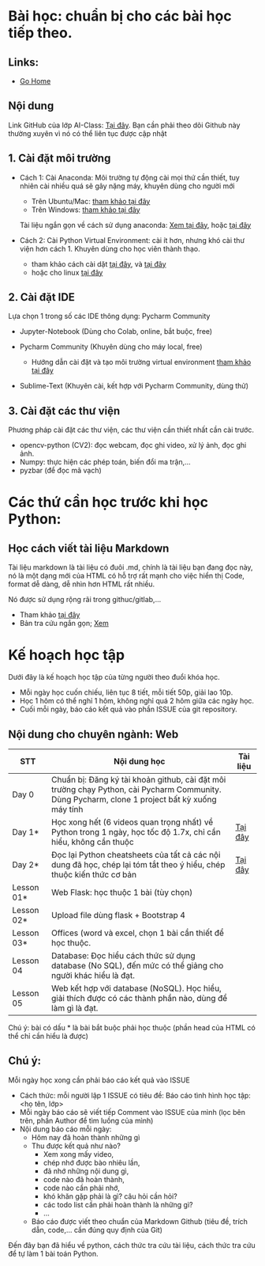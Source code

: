 
# Bài học: chuẩn bị cho các bài học tiếp theo.


## Links:
- [Go Home](https://ntanhfai.github.io/)

## Nội dung
Link GitHub của lớp AI-Class: [Tại đây](https://github.com/ntanhfai/ntanhfai.github.io/tree/main/Web-System-Tools). Bạn cần phải theo dõi Github này thường xuyên vì nó có thể liên tục được cập nhật 

##    1. Cài đặt môi trường
- Cách 1: Cài Anaconda: Môi trường tự động cài mọi thứ cần thiết, tuy nhiên cài nhiều quá sẽ gây nặng máy, khuyên dùng cho người mới
  + Trên Ubuntu/Mac: [tham khảo tại đây](https://www.ikkaro.com/vi/anaconda/)
  + Trên Windows:  [tham khảo tại đây](https://websitehcm.com/cai-dat-thu-vien-keras-trong-anaconda/)

  Tài liệu ngắn gọn về cách sử dụng anaconda: 
   [Xem tại đây](https://docs.conda.io/projects/conda/en/4.6.0/_downloads/52a95608c49671267e40c689e0bc00ca/conda-cheatsheet.pdf), 
   hoặc [tại đây](https://kapeli.com/cheat_sheets/Conda.docset/Contents/Resources/Documents/index)


- Cách 2: Cài Python Virtual Environment: cài ít hơn, nhưng khó cài thư viện hơn cách 1. Khuyên dùng cho học viên thành thạo.
    + tham khảo cách cài dặt [tại đây](https://viblo.asia/p/tao-virtual-environment-va-su-dung-cac-goi-thu-vien-thong-qua-pip-trong-python-Az45bmAVlxY),
      và [tại đây](https://mothergeo-py.readthedocs.io/en/latest/development/how-to/venv-win.html)
    + hoặc cho linux [tại đây](https://www.geeksforgeeks.org/creating-python-virtual-environment-windows-linux/)
  
    
##    2. Cài đặt IDE
  
Lựa chọn 1 trong số các IDE thông dụng: Pycharm Community
- Jupyter-Notebook  (Dùng cho Colab, online, bắt buộc, free)
- Pycharm Community (Khuyên dùng cho máy local, free)
  + Hướng dẫn cài đặt và tạo môi trường virtual environment [tham khảo tại đây](https://www.thegioididong.com/game-app/huong-dan-cai-dat-su-dung-pycharm-lap-trinh-python-1316867)
  

- Sublime-Text      (Khuyên cài, kết hợp với Pycharm Community, dùng thử)
    
##     3. Cài đặt các thư viện
Phương pháp cài đặt các thư viện, các thư viện cần thiết nhất cần cài trước.
- opencv-python (CV2): đọc webcam, đọc ghi video, xử lý ảnh, đọc ghi ảnh.
- Numpy: thực hiện các phép toán, biến đổi ma trận,...
- pyzbar (để đọc mã vạch)


# Các thứ cần học trước khi học Python:

## Học cách viết tài liệu Markdown 
Tài liệu markdown là tài liệu có đuôi .md, chính là tài liệu bạn đang đọc này, 
nó là một dạng mới của HTML có hỗ trợ rất mạnh cho việc hiển thị Code, format dễ dàng, dễ nhìn hơn HTML rất nhiều. 

Nó được sử dụng rộng rãi trong githuc/gitlab,... 
- Tham khảo [tại đây](https://viblo.asia/helps/cach-su-dung-markdown-bxjvZYnwkJZ)
- Bản tra cứu ngắn gọn; [Xem](https://www.markdownguide.org/cheat-sheet/)

# Kế hoạch học tập

Dưới đây là kế hoạch học tập của từng người theo đuổi khóa học. 
- Mỗi ngày học cuốn chiếu, liên tục 8 tiết, mỗi tiết 50p, giải lao 10p.
- Học 1 hôm có thể nghỉ 1 hôm, không nghỉ quá 2 hôm giữa các ngày học.
- Cuối mỗi ngày, báo cáo kết quả vào phần ISSUE của git repository.  

## Nội dung cho chuyên ngành: Web

| STT        | Nội dung học                                                                                                                                   | Tài liệu                                                                                        |
|------------|------------------------------------------------------------------------------------------------------------------------------------------------|-------------------------------------------------------------------------------------------------|
| Day 0      | Chuẩn bị: Đăng ký tài khoản github, cài đặt môi trường chạy Python, cài Pycharm Community. Dùng Pycharm, clone 1 project bất kỳ xuống máy tính |                                                                                                 |
| Day 1*     | Học xong hết (6 videos quan trọng nhất) về Python trong 1 ngày, học tốc độ 1.7x, chỉ cần hiểu, không cần thuộc                                 | [Tại đây](http://aisolutions.vn/ai/dlclass/index.php)                                           |
| Day 2*     | Đọc lại Python cheatsheets của tất cả các nội dung đã học, chép lại tóm tắt theo ý hiểu, chép thuộc kiến thức cơ bản                           | [Tại đây](https://github.com/anh-ai/AI_Libs/blob/main/Data-Books/000%20Python%20cheatsheet.pdf) |
 | Lesson 01* | Web Flask: học thuộc 1 bài (tùy chọn)                                                                                                          |                                                                                                 |
| Lesson 02* | Upload file dùng flask + Bootstrap 4                                                                                                           |                                                                                                 |
| Lesson 03* | Offices (word và excel, chọn 1 bài cần thiết để học thuộc.                                                                                     |                                                                                                 |
| Lesson 04  | Database: Đọc hiểu cách thức sử dụng database (No SQL), đến mức có thể giảng cho người khác hiểu là đạt.                                       |                                                                                                 |
| Lesson 05  | Web kết hợp với database (NoSQL). Học hiểu, giải thích được có các thành phần nào, dùng để làm gì là đạt.                                      |                                                                                                 |

Chú ý: bài có dấu * là bài bắt buộc phải học thuộc (phần head của HTML có thể chỉ cần hiểu là được)

## Chú ý:

Mỗi ngày học xong cần phải báo cáo kết quả vào ISSUE 
- Cách thức: mỗi người lập 1 ISSUE có tiêu đề: Báo cáo tình hình học tập: <họ tên, lớp>
- Mỗi ngày báo cáo sẽ viết tiếp Comment vào ISSUE của mình (lọc bên trên, phần Author để tìm luồng của mình)
- Nội dung báo cáo mỗi ngày:
  - Hôm nay đã hoàn thành những gì
  - Thu được kết quả như nào? 
    - Xem xong mấy video, 
    - chép nhớ được bào nhiêu lần, 
    - đã nhớ những nội dung gì, 
    - code nào đã hoàn thành, 
    - code nào cần phải nhớ, 
    - khó khăn gặp phải là gì? câu hỏi cần hỏi? 
    - các todo list cần phải hoàn thành là những gì?
    - ...
  - Báo cáo được viết theo chuẩn của Markdown Github (tiêu đề, trích dẫn, code,... cần đúng quy định của Git)

Đến đây bạn đã hiểu về python, cách thức tra cứu tài liệu, cách thức tra cứu để tự làm 1 bài toán Python.



